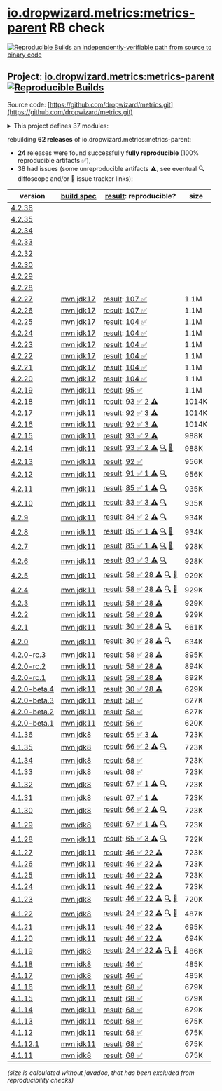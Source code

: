 [io.dropwizard.metrics:metrics-parent](https://central.sonatype.com/artifact/io.dropwizard.metrics/metrics-parent/versions) RB check
=======

[![Reproducible Builds](https://reproducible-builds.org/images/logos/rb.svg) an independently-verifiable path from source to binary code](https://reproducible-builds.org/)

## Project: [io.dropwizard.metrics:metrics-parent](https://central.sonatype.com/artifact/io.dropwizard.metrics/metrics-parent/versions) [![Reproducible Builds](https://img.shields.io/endpoint?url=https://raw.githubusercontent.com/jvm-repo-rebuild/reproducible-central/master/content/io/dropwizard/metrics/badge.json)](https://github.com/jvm-repo-rebuild/reproducible-central/blob/master/content/io/dropwizard/metrics/README.md)

Source code: [https://github.com/dropwizard/metrics.git](https://github.com/dropwizard/metrics.git)

<details><summary>This project defines 37 modules:</summary>

* [io.dropwizard.metrics:metrics-annotation](https://central.sonatype.com/artifact/io.dropwizard.metrics/metrics-annotation/overview)
* [io.dropwizard.metrics:metrics-bom](https://central.sonatype.com/artifact/io.dropwizard.metrics/metrics-bom/overview)
* [io.dropwizard.metrics:metrics-caffeine](https://central.sonatype.com/artifact/io.dropwizard.metrics/metrics-caffeine/overview)
* [io.dropwizard.metrics:metrics-caffeine3](https://central.sonatype.com/artifact/io.dropwizard.metrics/metrics-caffeine3/overview)
* [io.dropwizard.metrics:metrics-collectd](https://central.sonatype.com/artifact/io.dropwizard.metrics/metrics-collectd/overview)
* [io.dropwizard.metrics:metrics-core](https://central.sonatype.com/artifact/io.dropwizard.metrics/metrics-core/overview)
* [io.dropwizard.metrics:metrics-ehcache](https://central.sonatype.com/artifact/io.dropwizard.metrics/metrics-ehcache/overview)
* [io.dropwizard.metrics:metrics-graphite](https://central.sonatype.com/artifact/io.dropwizard.metrics/metrics-graphite/overview)
* [io.dropwizard.metrics:metrics-healthchecks](https://central.sonatype.com/artifact/io.dropwizard.metrics/metrics-healthchecks/overview)
* [io.dropwizard.metrics:metrics-httpasyncclient](https://central.sonatype.com/artifact/io.dropwizard.metrics/metrics-httpasyncclient/overview)
* [io.dropwizard.metrics:metrics-httpclient](https://central.sonatype.com/artifact/io.dropwizard.metrics/metrics-httpclient/overview)
* [io.dropwizard.metrics:metrics-httpclient5](https://central.sonatype.com/artifact/io.dropwizard.metrics/metrics-httpclient5/overview)
* [io.dropwizard.metrics:metrics-jakarta-servlet](https://central.sonatype.com/artifact/io.dropwizard.metrics/metrics-jakarta-servlet/overview)
* [io.dropwizard.metrics:metrics-jakarta-servlet6](https://central.sonatype.com/artifact/io.dropwizard.metrics/metrics-jakarta-servlet6/overview)
* [io.dropwizard.metrics:metrics-jakarta-servlets](https://central.sonatype.com/artifact/io.dropwizard.metrics/metrics-jakarta-servlets/overview)
* [io.dropwizard.metrics:metrics-jcache](https://central.sonatype.com/artifact/io.dropwizard.metrics/metrics-jcache/overview)
* [io.dropwizard.metrics:metrics-jdbi](https://central.sonatype.com/artifact/io.dropwizard.metrics/metrics-jdbi/overview)
* [io.dropwizard.metrics:metrics-jdbi3](https://central.sonatype.com/artifact/io.dropwizard.metrics/metrics-jdbi3/overview)
* [io.dropwizard.metrics:metrics-jersey2](https://central.sonatype.com/artifact/io.dropwizard.metrics/metrics-jersey2/overview)
* [io.dropwizard.metrics:metrics-jersey3](https://central.sonatype.com/artifact/io.dropwizard.metrics/metrics-jersey3/overview)
* [io.dropwizard.metrics:metrics-jersey31](https://central.sonatype.com/artifact/io.dropwizard.metrics/metrics-jersey31/overview)
* [io.dropwizard.metrics:metrics-jetty10](https://central.sonatype.com/artifact/io.dropwizard.metrics/metrics-jetty10/overview)
* [io.dropwizard.metrics:metrics-jetty11](https://central.sonatype.com/artifact/io.dropwizard.metrics/metrics-jetty11/overview)
* [io.dropwizard.metrics:metrics-jetty12](https://central.sonatype.com/artifact/io.dropwizard.metrics/metrics-jetty12/overview)
* [io.dropwizard.metrics:metrics-jetty12-ee10](https://central.sonatype.com/artifact/io.dropwizard.metrics/metrics-jetty12-ee10/overview)
* [io.dropwizard.metrics:metrics-jetty9](https://central.sonatype.com/artifact/io.dropwizard.metrics/metrics-jetty9/overview)
* [io.dropwizard.metrics:metrics-jmx](https://central.sonatype.com/artifact/io.dropwizard.metrics/metrics-jmx/overview)
* [io.dropwizard.metrics:metrics-json](https://central.sonatype.com/artifact/io.dropwizard.metrics/metrics-json/overview)
* [io.dropwizard.metrics:metrics-jvm](https://central.sonatype.com/artifact/io.dropwizard.metrics/metrics-jvm/overview)
* [io.dropwizard.metrics:metrics-log4j2](https://central.sonatype.com/artifact/io.dropwizard.metrics/metrics-log4j2/overview)
* [io.dropwizard.metrics:metrics-logback](https://central.sonatype.com/artifact/io.dropwizard.metrics/metrics-logback/overview)
* [io.dropwizard.metrics:metrics-logback13](https://central.sonatype.com/artifact/io.dropwizard.metrics/metrics-logback13/overview)
* [io.dropwizard.metrics:metrics-logback14](https://central.sonatype.com/artifact/io.dropwizard.metrics/metrics-logback14/overview)
* [io.dropwizard.metrics:metrics-logback15](https://central.sonatype.com/artifact/io.dropwizard.metrics/metrics-logback15/overview)
* [io.dropwizard.metrics:metrics-parent](https://central.sonatype.com/artifact/io.dropwizard.metrics/metrics-parent/overview)
* [io.dropwizard.metrics:metrics-servlet](https://central.sonatype.com/artifact/io.dropwizard.metrics/metrics-servlet/overview)
* [io.dropwizard.metrics:metrics-servlets](https://central.sonatype.com/artifact/io.dropwizard.metrics/metrics-servlets/overview)
</details>

rebuilding **62 releases** of io.dropwizard.metrics:metrics-parent:
- **24** releases were found successfully **fully reproducible** (100% reproducible artifacts :white_check_mark:),
- 38 had issues (some unreproducible artifacts :warning:, see eventual :mag: diffoscope and/or :memo: issue tracker links):

| version | [build spec](/BUILDSPEC.md) | [result](https://reproducible-builds.org/docs/jvm/): reproducible? | size |
| -- | --------- | ------ | -- |
| [4.2.36](https://central.sonatype.com/artifact/io.dropwizard.metrics/metrics-parent/4.2.36/pom) | | | |
| [4.2.35](https://central.sonatype.com/artifact/io.dropwizard.metrics/metrics-parent/4.2.35/pom) | | | |
| [4.2.34](https://central.sonatype.com/artifact/io.dropwizard.metrics/metrics-parent/4.2.34/pom) | | | |
| [4.2.33](https://central.sonatype.com/artifact/io.dropwizard.metrics/metrics-parent/4.2.33/pom) | | | |
| [4.2.32](https://central.sonatype.com/artifact/io.dropwizard.metrics/metrics-parent/4.2.32/pom) | | | |
| [4.2.30](https://central.sonatype.com/artifact/io.dropwizard.metrics/metrics-parent/4.2.30/pom) | | | |
| [4.2.29](https://central.sonatype.com/artifact/io.dropwizard.metrics/metrics-parent/4.2.29/pom) | | | |
| [4.2.28](https://central.sonatype.com/artifact/io.dropwizard.metrics/metrics-parent/4.2.28/pom) | | | |
| [4.2.27](https://central.sonatype.com/artifact/io.dropwizard.metrics/metrics-parent/4.2.27/pom) | [mvn jdk17](dropwizard-metrics-4.2.27.buildspec) | [result](metrics-parent-4.2.27.buildinfo): [107 :white_check_mark: ](metrics-parent-4.2.27.buildcompare) | 1.1M |
| [4.2.26](https://central.sonatype.com/artifact/io.dropwizard.metrics/metrics-parent/4.2.26/pom) | [mvn jdk17](dropwizard-metrics-4.2.26.buildspec) | [result](metrics-parent-4.2.26.buildinfo): [107 :white_check_mark: ](metrics-parent-4.2.26.buildcompare) | 1.1M |
| [4.2.25](https://central.sonatype.com/artifact/io.dropwizard.metrics/metrics-parent/4.2.25/pom) | [mvn jdk17](dropwizard-metrics-4.2.25.buildspec) | [result](metrics-parent-4.2.25.buildinfo): [104 :white_check_mark: ](metrics-parent-4.2.25.buildcompare) | 1.1M |
| [4.2.24](https://central.sonatype.com/artifact/io.dropwizard.metrics/metrics-parent/4.2.24/pom) | [mvn jdk17](dropwizard-metrics-4.2.24.buildspec) | [result](metrics-parent-4.2.24.buildinfo): [104 :white_check_mark: ](metrics-parent-4.2.24.buildcompare) | 1.1M |
| [4.2.23](https://central.sonatype.com/artifact/io.dropwizard.metrics/metrics-parent/4.2.23/pom) | [mvn jdk17](dropwizard-metrics-4.2.23.buildspec) | [result](metrics-parent-4.2.23.buildinfo): [104 :white_check_mark: ](metrics-parent-4.2.23.buildcompare) | 1.1M |
| [4.2.22](https://central.sonatype.com/artifact/io.dropwizard.metrics/metrics-parent/4.2.22/pom) | [mvn jdk17](dropwizard-metrics-4.2.22.buildspec) | [result](metrics-parent-4.2.22.buildinfo): [104 :white_check_mark: ](metrics-parent-4.2.22.buildcompare) | 1.1M |
| [4.2.21](https://central.sonatype.com/artifact/io.dropwizard.metrics/metrics-parent/4.2.21/pom) | [mvn jdk17](dropwizard-metrics-4.2.21.buildspec) | [result](metrics-parent-4.2.21.buildinfo): [104 :white_check_mark: ](metrics-parent-4.2.21.buildcompare) | 1.1M |
| [4.2.20](https://central.sonatype.com/artifact/io.dropwizard.metrics/metrics-parent/4.2.20/pom) | [mvn jdk17](dropwizard-metrics-4.2.20.buildspec) | [result](metrics-parent-4.2.20.buildinfo): [104 :white_check_mark: ](metrics-parent-4.2.20.buildcompare) | 1.1M |
| [4.2.19](https://central.sonatype.com/artifact/io.dropwizard.metrics/metrics-parent/4.2.19/pom) | [mvn jdk11](dropwizard-metrics-4.2.19.buildspec) | [result](metrics-parent-4.2.19.buildinfo): [95 :white_check_mark: ](metrics-parent-4.2.19.buildcompare) | 1.1M |
| [4.2.18](https://central.sonatype.com/artifact/io.dropwizard.metrics/metrics-parent/4.2.18/pom) | [mvn jdk11](dropwizard-metrics-4.2.18.buildspec) | [result](metrics-parent-4.2.18.buildinfo): [93 :white_check_mark:  2 :warning:](metrics-parent-4.2.18.buildcompare) | 1014K |
| [4.2.17](https://central.sonatype.com/artifact/io.dropwizard.metrics/metrics-parent/4.2.17/pom) | [mvn jdk11](dropwizard-metrics-4.2.17.buildspec) | [result](metrics-parent-4.2.17.buildinfo): [92 :white_check_mark:  3 :warning:](metrics-parent-4.2.17.buildcompare) | 1014K |
| [4.2.16](https://central.sonatype.com/artifact/io.dropwizard.metrics/metrics-parent/4.2.16/pom) | [mvn jdk11](dropwizard-metrics-4.2.16.buildspec) | [result](metrics-parent-4.2.16.buildinfo): [92 :white_check_mark:  3 :warning:](metrics-parent-4.2.16.buildcompare) | 1014K |
| [4.2.15](https://central.sonatype.com/artifact/io.dropwizard.metrics/metrics-parent/4.2.15/pom) | [mvn jdk11](dropwizard-metrics-4.2.15.buildspec) | [result](metrics-parent-4.2.15.buildinfo): [93 :white_check_mark:  2 :warning:](metrics-parent-4.2.15.buildcompare) | 988K |
| [4.2.14](https://central.sonatype.com/artifact/io.dropwizard.metrics/metrics-parent/4.2.14/pom) | [mvn jdk11](dropwizard-metrics-4.2.14.buildspec) | [result](metrics-parent-4.2.14.buildinfo): [93 :white_check_mark:  2 :warning:](metrics-parent-4.2.14.buildcompare) [:mag:](metrics-parent-4.2.14.diffoscope) [:memo:](https://github.com/dropwizard/metrics/pull/3358) | 988K |
| [4.2.13](https://central.sonatype.com/artifact/io.dropwizard.metrics/metrics-parent/4.2.13/pom) | [mvn jdk11](dropwizard-metrics-4.2.13.buildspec) | [result](metrics-parent-4.2.13.buildinfo): [92 :white_check_mark: ](metrics-parent-4.2.13.buildcompare) | 956K |
| [4.2.12](https://central.sonatype.com/artifact/io.dropwizard.metrics/metrics-parent/4.2.12/pom) | [mvn jdk11](dropwizard-metrics-4.2.12.buildspec) | [result](metrics-parent-4.2.12.buildinfo): [91 :white_check_mark:  1 :warning:](metrics-parent-4.2.12.buildcompare) [:mag:](metrics-parent-4.2.12.diffoscope) | 956K |
| [4.2.11](https://central.sonatype.com/artifact/io.dropwizard.metrics/metrics-parent/4.2.11/pom) | [mvn jdk11](dropwizard-metrics-4.2.11.buildspec) | [result](metrics-parent-4.2.11.buildinfo): [85 :white_check_mark:  1 :warning:](metrics-parent-4.2.11.buildcompare) [:mag:](metrics-parent-4.2.11.diffoscope) | 935K |
| [4.2.10](https://central.sonatype.com/artifact/io.dropwizard.metrics/metrics-parent/4.2.10/pom) | [mvn jdk11](dropwizard-metrics-4.2.10.buildspec) | [result](metrics-parent-4.2.10.buildinfo): [83 :white_check_mark:  3 :warning:](metrics-parent-4.2.10.buildcompare) [:mag:](metrics-parent-4.2.10.diffoscope) | 935K |
| [4.2.9](https://central.sonatype.com/artifact/io.dropwizard.metrics/metrics-parent/4.2.9/pom) | [mvn jdk11](dropwizard-metrics-4.2.9.buildspec) | [result](metrics-parent-4.2.9.buildinfo): [84 :white_check_mark:  2 :warning:](metrics-parent-4.2.9.buildcompare) [:mag:](metrics-parent-4.2.9.diffoscope) | 934K |
| [4.2.8](https://central.sonatype.com/artifact/io.dropwizard.metrics/metrics-parent/4.2.8/pom) | [mvn jdk11](dropwizard-metrics-4.2.8.buildspec) | [result](metrics-parent-4.2.8.buildinfo): [85 :white_check_mark:  1 :warning:](metrics-parent-4.2.8.buildcompare) [:mag:](metrics-parent-4.2.8.diffoscope) [:memo:](https://github.com/dropwizard/metrics/pull/2601) | 934K |
| [4.2.7](https://central.sonatype.com/artifact/io.dropwizard.metrics/metrics-parent/4.2.7/pom) | [mvn jdk11](dropwizard-metrics-4.2.7.buildspec) | [result](metrics-parent-4.2.7.buildinfo): [85 :white_check_mark:  1 :warning:](metrics-parent-4.2.7.buildcompare) [:mag:](metrics-parent-4.2.7.diffoscope) [:memo:](https://issues.apache.org/jira/browse/FELIX-6496) | 928K |
| [4.2.6](https://central.sonatype.com/artifact/io.dropwizard.metrics/metrics-parent/4.2.6/pom) | [mvn jdk11](dropwizard-metrics-4.2.6.buildspec) | [result](metrics-parent-4.2.6.buildinfo): [83 :white_check_mark:  3 :warning:](metrics-parent-4.2.6.buildcompare) [:mag:](metrics-parent-4.2.6.diffoscope) | 928K |
| [4.2.5](https://central.sonatype.com/artifact/io.dropwizard.metrics/metrics-parent/4.2.5/pom) | [mvn jdk11](dropwizard-metrics-4.2.5.buildspec) | [result](metrics-parent-4.2.5.buildinfo): [58 :white_check_mark:  28 :warning:](metrics-parent-4.2.5.buildcompare) [:mag:](metrics-parent-4.2.5.diffoscope) [:memo:](https://issues.apache.org/jira/browse/FELIX-6404) | 929K |
| [4.2.4](https://central.sonatype.com/artifact/io.dropwizard.metrics/metrics-parent/4.2.4/pom) | [mvn jdk11](dropwizard-metrics-4.2.4.buildspec) | [result](metrics-parent-4.2.4.buildinfo): [58 :white_check_mark:  28 :warning:](metrics-parent-4.2.4.buildcompare) [:mag:](metrics-parent-4.2.4.diffoscope) [:memo:](https://issues.apache.org/jira/browse/FELIX-6404) | 929K |
| [4.2.3](https://central.sonatype.com/artifact/io.dropwizard.metrics/metrics-parent/4.2.3/pom) | [mvn jdk11](dropwizard-metrics-4.2.3.buildspec) | [result](metrics-parent-4.2.3.buildinfo): [58 :white_check_mark:  28 :warning:](metrics-parent-4.2.3.buildcompare) | 929K |
| [4.2.2](https://central.sonatype.com/artifact/io.dropwizard.metrics/metrics-parent/4.2.2/pom) | [mvn jdk11](dropwizard-metrics-4.2.2.buildspec) | [result](metrics-parent-4.2.2.buildinfo): [58 :white_check_mark:  28 :warning:](metrics-parent-4.2.2.buildcompare) | 929K |
| [4.2.1](https://central.sonatype.com/artifact/io.dropwizard.metrics/metrics-parent/4.2.1/pom) | [mvn jdk11](dropwizard-metrics-4.2.1.buildspec) | [result](metrics-parent-4.2.1.buildinfo): [30 :white_check_mark:  28 :warning:](metrics-parent-4.2.1.buildcompare) [:mag:](metrics-parent-4.2.1.diffoscope) | 661K |
| [4.2.0](https://central.sonatype.com/artifact/io.dropwizard.metrics/metrics-parent/4.2.0/pom) | [mvn jdk11](dropwizard-metrics-4.2.0.buildspec) | [result](metrics-parent-4.2.0.buildinfo): [30 :white_check_mark:  28 :warning:](metrics-parent-4.2.0.buildcompare) [:mag:](metrics-parent-4.2.0.diffoscope) | 634K |
| [4.2.0-rc.3](https://central.sonatype.com/artifact/io.dropwizard.metrics/metrics-parent/4.2.0-rc.3/pom) | [mvn jdk11](dropwizard-metrics-4.2.0-rc.3.buildspec) | [result](metrics-parent-4.2.0-rc.3.buildinfo): [58 :white_check_mark:  28 :warning:](metrics-parent-4.2.0-rc.3.buildcompare) | 895K |
| [4.2.0-rc.2](https://central.sonatype.com/artifact/io.dropwizard.metrics/metrics-parent/4.2.0-rc.2/pom) | [mvn jdk11](dropwizard-metrics-4.2.0-rc.2.buildspec) | [result](metrics-parent-4.2.0-rc.2.buildinfo): [58 :white_check_mark:  28 :warning:](metrics-parent-4.2.0-rc.2.buildcompare) | 894K |
| [4.2.0-rc.1](https://central.sonatype.com/artifact/io.dropwizard.metrics/metrics-parent/4.2.0-rc.1/pom) | [mvn jdk11](dropwizard-metrics-4.2.0-rc.1.buildspec) | [result](metrics-parent-4.2.0-rc.1.buildinfo): [58 :white_check_mark:  28 :warning:](metrics-parent-4.2.0-rc.1.buildcompare) | 892K |
| [4.2.0-beta.4](https://central.sonatype.com/artifact/io.dropwizard.metrics/metrics-parent/4.2.0-beta.4/pom) | [mvn jdk11](dropwizard-metrics-4.2.0-beta.4.buildspec) | [result](metrics-parent-4.2.0-beta.4.buildinfo): [30 :white_check_mark:  28 :warning:](metrics-parent-4.2.0-beta.4.buildcompare) | 629K |
| [4.2.0-beta.3](https://central.sonatype.com/artifact/io.dropwizard.metrics/metrics-parent/4.2.0-beta.3/pom) | [mvn jdk11](dropwizard-metrics-4.2.0-beta.3.buildspec) | [result](metrics-servlets-4.2.0-beta.3.buildinfo): [58 :white_check_mark: ](metrics-servlets-4.2.0-beta.3.buildcompare) | 627K |
| [4.2.0-beta.2](https://central.sonatype.com/artifact/io.dropwizard.metrics/metrics-parent/4.2.0-beta.2/pom) | [mvn jdk11](dropwizard-metrics-4.2.0-beta.2.buildspec) | [result](metrics-servlets-4.2.0-beta.2.buildinfo): [58 :white_check_mark: ](metrics-servlets-4.2.0-beta.2.buildcompare) | 627K |
| [4.2.0-beta.1](https://central.sonatype.com/artifact/io.dropwizard.metrics/metrics-parent/4.2.0-beta.1/pom) | [mvn jdk11](dropwizard-metrics-4.2.0-beta.1.buildspec) | [result](metrics-servlets-4.2.0-beta.1.buildinfo): [56 :white_check_mark: ](metrics-servlets-4.2.0-beta.1.buildcompare) | 620K |
| [4.1.36](https://central.sonatype.com/artifact/io.dropwizard.metrics/metrics-parent/4.1.36/pom) | [mvn jdk8](dropwizard-metrics-4.1.36.buildspec) | [result](metrics-parent-4.1.36.buildinfo): [65 :white_check_mark:  3 :warning:](metrics-parent-4.1.36.buildcompare) | 723K |
| [4.1.35](https://central.sonatype.com/artifact/io.dropwizard.metrics/metrics-parent/4.1.35/pom) | [mvn jdk8](dropwizard-metrics-4.1.35.buildspec) | [result](metrics-parent-4.1.35.buildinfo): [66 :white_check_mark:  2 :warning:](metrics-parent-4.1.35.buildcompare) [:mag:](metrics-parent-4.1.35.diffoscope) | 723K |
| [4.1.34](https://central.sonatype.com/artifact/io.dropwizard.metrics/metrics-parent/4.1.34/pom) | [mvn jdk8](dropwizard-metrics-4.1.34.buildspec) | [result](metrics-parent-4.1.34.buildinfo): [68 :white_check_mark: ](metrics-parent-4.1.34.buildcompare) | 723K |
| [4.1.33](https://central.sonatype.com/artifact/io.dropwizard.metrics/metrics-parent/4.1.33/pom) | [mvn jdk8](dropwizard-metrics-4.1.33.buildspec) | [result](metrics-parent-4.1.33.buildinfo): [68 :white_check_mark: ](metrics-parent-4.1.33.buildcompare) | 723K |
| [4.1.32](https://central.sonatype.com/artifact/io.dropwizard.metrics/metrics-parent/4.1.32/pom) | [mvn jdk8](dropwizard-metrics-4.1.32.buildspec) | [result](metrics-parent-4.1.32.buildinfo): [67 :white_check_mark:  1 :warning:](metrics-parent-4.1.32.buildcompare) [:mag:](metrics-parent-4.1.32.diffoscope) | 723K |
| [4.1.31](https://central.sonatype.com/artifact/io.dropwizard.metrics/metrics-parent/4.1.31/pom) | [mvn jdk8](dropwizard-metrics-4.1.31.buildspec) | [result](metrics-parent-4.1.31.buildinfo): [67 :white_check_mark:  1 :warning:](metrics-parent-4.1.31.buildcompare) | 723K |
| [4.1.30](https://central.sonatype.com/artifact/io.dropwizard.metrics/metrics-parent/4.1.30/pom) | [mvn jdk8](dropwizard-metrics-4.1.30.buildspec) | [result](metrics-parent-4.1.30.buildinfo): [66 :white_check_mark:  2 :warning:](metrics-parent-4.1.30.buildcompare) [:mag:](metrics-parent-4.1.30.diffoscope) | 723K |
| [4.1.29](https://central.sonatype.com/artifact/io.dropwizard.metrics/metrics-parent/4.1.29/pom) | [mvn jdk8](dropwizard-metrics-4.1.29.buildspec) | [result](metrics-parent-4.1.29.buildinfo): [67 :white_check_mark:  1 :warning:](metrics-parent-4.1.29.buildcompare) [:mag:](metrics-parent-4.1.29.diffoscope) | 723K |
| [4.1.28](https://central.sonatype.com/artifact/io.dropwizard.metrics/metrics-parent/4.1.28/pom) | [mvn jdk11](dropwizard-metrics-4.1.28.buildspec) | [result](metrics-parent-4.1.28.buildinfo): [65 :white_check_mark:  3 :warning:](metrics-parent-4.1.28.buildcompare) [:mag:](metrics-parent-4.1.28.diffoscope) | 722K |
| [4.1.27](https://central.sonatype.com/artifact/io.dropwizard.metrics/metrics-parent/4.1.27/pom) | [mvn jdk11](dropwizard-metrics-4.1.27.buildspec) | [result](metrics-parent-4.1.27.buildinfo): [46 :white_check_mark:  22 :warning:](metrics-parent-4.1.27.buildcompare) | 723K |
| [4.1.26](https://central.sonatype.com/artifact/io.dropwizard.metrics/metrics-parent/4.1.26/pom) | [mvn jdk11](dropwizard-metrics-4.1.26.buildspec) | [result](metrics-parent-4.1.26.buildinfo): [46 :white_check_mark:  22 :warning:](metrics-parent-4.1.26.buildcompare) | 723K |
| [4.1.25](https://central.sonatype.com/artifact/io.dropwizard.metrics/metrics-parent/4.1.25/pom) | [mvn jdk11](dropwizard-metrics-4.1.25.buildspec) | [result](metrics-parent-4.1.25.buildinfo): [46 :white_check_mark:  22 :warning:](metrics-parent-4.1.25.buildcompare) | 723K |
| [4.1.24](https://central.sonatype.com/artifact/io.dropwizard.metrics/metrics-parent/4.1.24/pom) | [mvn jdk11](dropwizard-metrics-4.1.24.buildspec) | [result](metrics-parent-4.1.24.buildinfo): [46 :white_check_mark:  22 :warning:](metrics-parent-4.1.24.buildcompare) | 723K |
| [4.1.23](https://central.sonatype.com/artifact/io.dropwizard.metrics/metrics-parent/4.1.23/pom) | [mvn jdk8](dropwizard-metrics-4.1.23.buildspec) | [result](metrics-servlets-4.1.23.buildinfo): [46 :white_check_mark:  22 :warning:](metrics-servlets-4.1.23.buildcompare) [:mag:](metrics-parent-4.1.23.diffoscope) [:memo:](https://issues.apache.org/jira/browse/FELIX-6404) | 720K |
| [4.1.22](https://central.sonatype.com/artifact/io.dropwizard.metrics/metrics-parent/4.1.22/pom) | [mvn jdk8](dropwizard-metrics-4.1.22.buildspec) | [result](metrics-servlets-4.1.22.buildinfo): [24 :white_check_mark:  22 :warning:](metrics-servlets-4.1.22.buildcompare) [:mag:](metrics-parent-4.1.22.diffoscope) [:memo:](https://issues.apache.org/jira/browse/FELIX-6404) | 487K |
| [4.1.21](https://central.sonatype.com/artifact/io.dropwizard.metrics/metrics-parent/4.1.21/pom) | [mvn jdk11](dropwizard-metrics-4.1.21.buildspec) | [result](metrics-parent-4.1.21.buildinfo): [46 :white_check_mark:  22 :warning:](metrics-parent-4.1.21.buildcompare) | 695K |
| [4.1.20](https://central.sonatype.com/artifact/io.dropwizard.metrics/metrics-parent/4.1.20/pom) | [mvn jdk11](dropwizard-metrics-4.1.20.buildspec) | [result](metrics-parent-4.1.20.buildinfo): [46 :white_check_mark:  22 :warning:](metrics-parent-4.1.20.buildcompare) | 694K |
| [4.1.19](https://central.sonatype.com/artifact/io.dropwizard.metrics/metrics-parent/4.1.19/pom) | [mvn jdk8](dropwizard-metrics-4.1.19.buildspec) | [result](metrics-servlets-4.1.19.buildinfo): [24 :white_check_mark:  22 :warning:](metrics-servlets-4.1.19.buildcompare) [:mag:](https://github.com/jvm-repo-rebuild/reproducible-central/blob/master/content/io/dropwizard/metrics/dropwizard-metrics-4.1.19.diffoscope) [:memo:](https://issues.apache.org/jira/browse/FELIX-6404) | 486K |
| [4.1.18](https://central.sonatype.com/artifact/io.dropwizard.metrics/metrics-parent/4.1.18/pom) | [mvn jdk8](dropwizard-metrics-4.1.18.buildspec) | [result](metrics-servlets-4.1.18.buildinfo): [46 :white_check_mark: ](metrics-servlets-4.1.18.buildcompare) | 485K |
| [4.1.17](https://central.sonatype.com/artifact/io.dropwizard.metrics/metrics-parent/4.1.17/pom) | [mvn jdk8](dropwizard-metrics-4.1.17.buildspec) | [result](metrics-servlets-4.1.17.buildinfo): [46 :white_check_mark: ](metrics-servlets-4.1.17.buildcompare) | 485K |
| [4.1.16](https://central.sonatype.com/artifact/io.dropwizard.metrics/metrics-parent/4.1.16/pom) | [mvn jdk11](dropwizard-metrics-4.1.16.buildspec) | [result](metrics-servlets-4.1.16.buildinfo): [68 :white_check_mark: ](metrics-servlets-4.1.16.buildcompare) | 679K |
| [4.1.15](https://central.sonatype.com/artifact/io.dropwizard.metrics/metrics-parent/4.1.15/pom) | [mvn jdk11](dropwizard-metrics-4.1.15.buildspec) | [result](metrics-servlets-4.1.15.buildinfo): [68 :white_check_mark: ](metrics-servlets-4.1.15.buildcompare) | 679K |
| [4.1.14](https://central.sonatype.com/artifact/io.dropwizard.metrics/metrics-parent/4.1.14/pom) | [mvn jdk11](dropwizard-metrics-4.1.14.buildspec) | [result](metrics-servlets-4.1.14.buildinfo): [68 :white_check_mark: ](metrics-servlets-4.1.14.buildcompare) | 679K |
| [4.1.13](https://central.sonatype.com/artifact/io.dropwizard.metrics/metrics-parent/4.1.13/pom) | [mvn jdk11](dropwizard-metrics-4.1.13.buildspec) | [result](metrics-servlets-4.1.13.buildinfo): [68 :white_check_mark: ](metrics-servlets-4.1.13.buildcompare) | 675K |
| [4.1.12](https://central.sonatype.com/artifact/io.dropwizard.metrics/metrics-parent/4.1.12/pom) | [mvn jdk11](dropwizard-metrics-4.1.12.buildspec) | [result](metrics-servlets-4.1.12.buildinfo): [68 :white_check_mark: ](metrics-servlets-4.1.12.buildcompare) | 675K |
| [4.1.12.1](https://central.sonatype.com/artifact/io.dropwizard.metrics/metrics-parent/4.1.12.1/pom) | [mvn jdk11](dropwizard-metrics-4.1.12.1.buildspec) | [result](metrics-servlets-4.1.12.1.buildinfo): [68 :white_check_mark: ](metrics-servlets-4.1.12.1.buildcompare) | 675K |
| [4.1.11](https://central.sonatype.com/artifact/io.dropwizard.metrics/metrics-parent/4.1.11/pom) | [mvn jdk8](dropwizard-metrics-4.1.11.buildspec) | [result](metrics-servlets-4.1.11.buildinfo): [68 :white_check_mark: ](metrics-servlets-4.1.11.buildcompare) | 675K |

<i>(size is calculated without javadoc, that has been excluded from reproducibility checks)</i>
